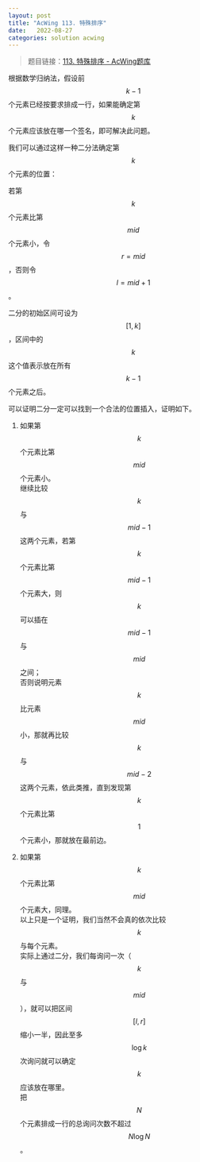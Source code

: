 ```yaml
---
layout: post
title: "AcWing 113. 特殊排序"
date:   2022-08-27
categories: solution acwing
---
```


> 题目链接：<a href="https://www.acwing.com/problem/content/115/" target="_blank">113. 特殊排序 - AcWing题库</a>

根据数学归纳法，假设前 $$k-1$$ 个元素已经按要求排成一行，如果能确定第 $$k$$ 个元素应该放在哪一个签名，即可解决此问题。

我们可以通过这样一种二分法确定第 $$k$$ 个元素的位置：

若第 $$k$$ 个元素比第 $$mid$$ 个元素小，令 $$r=mid$$，否则令 $$l=mid+1$$。

二分的初始区间可设为 $$[1,k]$$，区间中的 $$k$$ 这个值表示放在所有 $$k-1$$ 个元素之后。

可以证明二分一定可以找到一个合法的位置插入，证明如下。

1. 如果第 $$k$$ 个元素比第 $$mid$$ 个元素小。  
继续比较 $$k$$ 与 $$mid-1$$ 这两个元素，若第 $$k$$ 个元素比第 $$mid-1$$ 个元素大，则 $$k$$ 可以插在 $$mid-1$$ 与 $$mid$$ 之间；  
否则说明元素 $$k$$ 比元素 $$mid$$ 小，那就再比较 $$k$$ 与 $$mid-2$$ 这两个元素，依此类推，直到发现第 $$k$$ 个元素比第 $$1$$ 个元素小，那就放在最前边。

2. 如果第 $$k$$ 个元素比第 $$mid$$ 个元素大，同理。  
以上只是一个证明，我们当然不会真的依次比较 $$k$$ 与每个元素。  
实际上通过二分，我们每询问一次（$$k$$ 与 $$mid$$），就可以把区间 $$[l,r]$$ 缩小一半，因此至多 $$\log k$$ 次询问就可以确定 $$k$$ 应该放在哪里。  
把 $$N$$ 个元素排成一行的总询问次数不超过 $$N\log N$$。